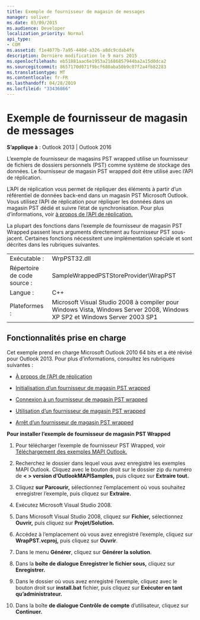 ```yaml
---
title: Exemple de fournisseur de magasin de messages
manager: soliver
ms.date: 03/09/2015
ms.audience: Developer
localization_priority: Normal
api_type:
- COM
ms.assetid: f1e4077b-7a95-440d-a326-a8dc9cdab4fe
description: Dernière modification le 9 mars 2015
ms.openlocfilehash: eb51881aac6e1953a21686857944ba2a15d0dca2
ms.sourcegitcommit: 8657170d071f9bcf680aba50b9c07f2a4fb82283
ms.translationtype: MT
ms.contentlocale: fr-FR
ms.lasthandoff: 04/28/2019
ms.locfileid: "33436866"
---
```

# <a name="message-store-provider-sample"></a>Exemple de fournisseur de magasin de messages

  
  
**S’applique à** : Outlook 2013 | Outlook 2016 
  
L’exemple de fournisseur de magasins PST wrapped utilise un fournisseur de fichiers de dossiers personnels (PST) comme système de stockage des données. Le fournisseur de magasin PST wrapped doit être utilisé avec l’API de réplication. 
  
L’API de réplication vous permet de répliquer des éléments à partir d’un référentiel de données back-end dans un magasin PST Microsoft Outlook. Vous utilisez l’API de réplication pour répliquer les données dans un magasin PST dédié et suivre l’état de synchronisation. Pour plus d’informations, voir [à propos de l’API de réplication.](about-the-replication-api.md)
  
La plupart des fonctions dans l’exemple de fournisseur de magasin PST Wrapped passent leurs arguments directement au fournisseur PST sous-jacent. Certaines fonctions nécessitent une implémentation spéciale et sont décrites dans les rubriques suivantes.
  
|||
|:-----|:-----|
|Exécutable :  <br/> |WrpPST32.dll  <br/> |
|Répertoire de code source :  <br/> |SampleWrappedPSTStoreProvider\WrapPST  <br/> |
|Langue :  <br/> |C++  <br/> |
|Plateformes :  <br/> |Microsoft Visual Studio 2008 à compiler pour Windows Vista, Windows Server 2008, Windows XP SP2 et Windows Server 2003 SP1  <br/> |
   
## <a name="supported-features"></a>Fonctionnalités prise en charge

Cet exemple prend en charge Microsoft Outlook 2010 64 bits et a été révisé pour Outlook 2013. Pour plus d’informations, consultez les rubriques suivantes :
  
- [À propos de l’API de réplication](about-the-replication-api.md)
    
- [Initialisation d’un fournisseur de magasin PST wrapped](initializing-a-wrapped-pst-store-provider.md)
    
- [Connexion à un fournisseur de magasin PST wrapped](logging-on-to-a-wrapped-pst-store-provider.md)
    
- [Utilisation d’un fournisseur de magasin PST wrapped](using-a-wrapped-pst-store-provider.md)
    
- [Arrêt d’un fournisseur de magasin PST wrapped](shutting-down-a-wrapped-pst-store-provider.md)
    
 **Pour installer l’exemple de fournisseur de magasin PST Wrapped**
  
1. Pour télécharger l’exemple de fournisseur PST Wrapped, voir [Téléchargement des exemples MAPI Outlook.](downloading-the-outlook-mapi-samples.md)
    
2. Recherchez le dossier dans lequel vous avez enregistré les exemples MAPI Outlook. Cliquez avec le bouton droit sur le dossier zip du numéro de **\< \> version d’OutlookMAPISamples,** puis cliquez sur **Extraire tout.**
    
3. Cliquez **sur Parcourir,** sélectionnez l’emplacement où vous souhaitez enregistrer l’exemple, puis cliquez sur **Extraire.**
    
4. Exécutez Microsoft Visual Studio 2008.
    
5. Dans Microsoft Visual Studio 2008, cliquez sur **Fichier,** sélectionnez **Ouvrir,** puis cliquez sur **Projet/Solution.**
    
6. Accédez à l’emplacement où vous avez enregistré l’exemple, cliquez sur **WrapPST.vcproj,** puis cliquez sur **Ouvrir**.
    
7. Dans le menu **Générer**, cliquez sur **Générer la solution**.
    
8. Dans la **boîte de dialogue Enregistrer le fichier sous,** cliquez sur **Enregistrer.**
    
9. Dans le dossier où vous avez enregistré l’exemple, cliquez avec le bouton droit sur **install.bat** fichier, puis cliquez sur **Exécuter en tant qu’administrateur.**
    
10. Dans la boîte **de dialogue Contrôle de compte** d’utilisateur, cliquez sur **Continuer.**
    

